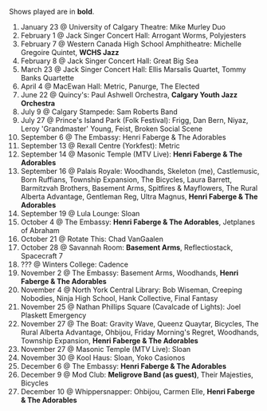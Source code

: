 Shows played are in **bold**.

1. January 23 @ University of Calgary Theatre: Mike Murley Duo
1. February 1 @ Jack Singer Concert Hall: Arrogant Worms, Polyjesters
1. February 7 @ Western Canada High School Amphitheatre: Michelle Gregoire Quintet, **WCHS Jazz**
1. February 8 @ Jack Singer Concert Hall: Great Big Sea
1. March 23 @ Jack Singer Concert Hall: Ellis Marsalis Quartet, Tommy Banks Quartette
1. April 4 @ MacEwan Hall: Metric, Panurge, The Elected
1. June 22 @ Quincy's: Paul Ashwell Orchestra, **Calgary Youth Jazz Orchestra**
1. July 9 @ Calgary Stampede: Sam Roberts Band
1. July 27 @ Prince's Island Park (Folk Festival): Frigg, Dan Bern, Niyaz, Leroy 'Grandmaster' Young, Feist, Broken Social Scene
1. September 6 @ The Embassy: Henri Faberge & The Adorables
1. September 13 @ Rexall Centre (Yorkfest): Metric
1. September 14 @ Masonic Temple (MTV Live): **Henri Faberge & The Adorables**
1. September 16 @ Palais Royale: Woodhands, Skeleton (me), Castlemusic, Born Ruffians, Township Expansion, The Bicycles, Laura Barrett, Barmitzvah Brothers, Basement Arms, Spitfires & Mayflowers, The Rural Alberta Advantage, Gentleman Reg, Ultra Magnus, **Henri Faberge & The Adorables**
1. September 19 @ Lula Lounge: Sloan
1. October 4 @ The Embassy: **Henri Faberge & The Adorables**, Jetplanes of Abraham
1. October 21 @ Rotate This: Chad VanGaalen
1. October 28 @ Savannah Room: **Basement Arms**, Reflectiostack, Spacecraft 7
1. ??? @ Winters College: Cadence
1. November 2 @ The Embassy: Basement Arms, Woodhands, **Henri Faberge & The Adorables**
1. November 4 @ North York Central Library: Bob Wiseman, Creeping Nobodies, Ninja High School, Hank Collective, Final Fantasy
1. November 25 @ Nathan Phillips Square (Cavalcade of Lights): Joel Plaskett Emergency
1. November 27 @ The Boat: Gravity Wave, Queenz Quaytar, Bicycles, The Rural Alberta Advantage, Ohbijou, Friday Morning's Regret, Woodhands, Township Expansion, **Henri Faberge & The Adorables**
1. November 27 @ Masonic Temple (MTV Live): Sloan
1. November 30 @ Kool Haus: Sloan, Yoko Casionos
1. December 6 @ The Embassy: **Henri Faberge & The Adorables**
1. December 9 @ Mod Club: **Meligrove Band (as guest)**, Their Majesties, Bicycles
1. December 10 @ Whippersnapper: Ohbijou, Carmen Elle, **Henri Faberge & The Adorables**
